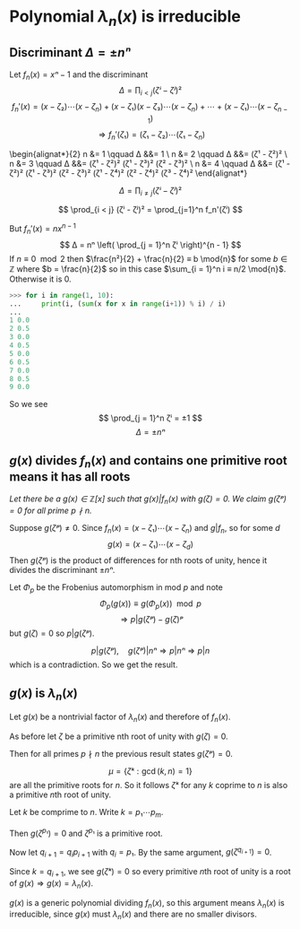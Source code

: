 # Polynomial $λ_n(x)$ is irreducible

## Discriminant $Δ = ±nⁿ$

Let $f_n(x) = xⁿ - 1$ and the discriminant
$$ Δ = \prod_{i < j} (ζⁱ - ζʲ)² $$
$$ f_n'(x) = (x - ζ₂)⋯(x - ζ_n) + (x - ζ₁)(x - ζ₃)⋯(x - ζ_n) + ⋯ + (x - ζ₁)⋯(x - ζ_{n - 1}) $$
$$ ⇒ f_n'(ζ₁) = (ζ₁ - ζ₂)⋯(ζ₁ - ζ_n) $$

\begin{alignat*}{2}
n &= 1 \qquad Δ &&= 1 \\
n &= 2 \qquad Δ &&= (ζ¹ - ζ²)² \\
n &= 3 \qquad Δ &&= (ζ¹ - ζ²)² (ζ¹ - ζ³)² (ζ² - ζ³)² \\
n &= 4 \qquad Δ &&= (ζ¹ - ζ²)² (ζ¹ - ζ³)² (ζ² - ζ³)² (ζ¹ - ζ⁴)² (ζ² - ζ⁴)² (ζ³ - ζ⁴)²
\end{alignat*}

$$ Δ = \prod_{i ≠ j} (ζⁱ - ζʲ)² $$

$$ \prod_{i < j} (ζⁱ - ζʲ)² = \prod_{j=1}^n f_n'(ζⁱ) $$

But $f_n'(x) = nx^{n - 1}$
$$ Δ = nⁿ \left( \prod_{j = 1}^n ζⁱ \right)^{n - 1} $$
If $n ≡ 0 \mod{2}$ then $\frac{n²}{2} + \frac{n}{2} ≡ b \mod{n}$ for some $b ∈ ℤ$
where $b = \frac{n}{2}$ so in this case $\sum_{i = 1}^n i ≡ n/2 \mod{n}$.
Otherwise it is 0.

```python
>>> for i in range(1, 10):
...     print(i, (sum(x for x in range(i+1)) % i) / i)
... 
1 0.0
2 0.5
3 0.0
4 0.5
5 0.0
6 0.5
7 0.0
8 0.5
9 0.0
```
So we see
$$ \prod_{j = 1}^n ζⁱ = ±1 $$
$$ Δ = ±nⁿ $$

## $g(x)$ divides $f_n(x)$ and contains one primitive root means it has all roots

*Let there be a $g(x) ∈ ℤ[x]$ such that $g(x)|f_n(x)$ with $g(ζ) = 0$.
We claim $g(ζᵖ) = 0$ for all prime $p ∤ n$.*

Suppose $g(ζᵖ) ≠ 0$. Since $f_n(x) = (x - ζ₁)⋯(x - ζ_n)$ and $g|f_n$, so
for some $d$
$$ g(x) = (x - ζ₁)⋯(x - ζ_d) $$
Then $g(ζᵖ)$ is the product of differences for nth roots of unity, hence
it divides the discriminant $±nⁿ$.

Let $Φ_p$ be the Frobenius automorphism in mod $p$ and note
$$ Φ_p(g(x)) ≡ g(Φ_p(x)) \mod{p} $$
$$ ⇒ p | g(ζᵖ) - g(ζ)ᵖ $$
but $g(ζ) = 0$ so $p | g(ζᵖ)$.

$$ p | g(ζᵖ), \quad g(ζᵖ) | nⁿ ⇒ p | nⁿ ⇒ p | n $$
which is a contradiction. So we get the result.

## $g(x)$ is $λ_n(x)$

Let $g(x)$ be a nontrivial factor of $λ_n(x)$ and therefore of $f_n(x)$.

As before let $ζ$ be a primitive nth root of unity with $g(ζ) = 0$.

Then for all primes $p ∤ n$ the previous result states $g(ζᵖ) = 0$.

$$ μ = \{ ζᵏ : \gcd(k, n) = 1 \} $$
are all the primitive roots for $n$. So it follows $ζᵏ$ for any $k$ coprime to $n$
is also a primitive $n$th root of unity.

Let $k$ be comprime to $n$. Write $k = p₁ ⋯ p_m$.

Then $g(ζ^{p₁}) = 0$ and $ζ^{p₁}$ is a primitive root.

Now let $q_{i + 1} = q_i p_{i + 1}$ with $q_i = p₁$. By the same argument,
$g(ζ^{q_{i + 1}}) = 0$.

Since $k = q_{i + 1}$, we see $g(ζᵏ) = 0$ so every primitive $n$th root of unity
is a root of $g(x) ⇒ g(x) = λ_n(x)$.

$g(x)$ is a generic polynomial dividing $f_n(x)$, so this argument means $λ_n(x)$
is irreducible, since $g(x)$ must $λ_n(x)$ and there are no smaller divisors.

